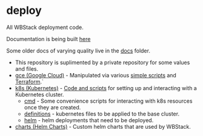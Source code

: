 # deploy

All WBStack deployment code.

Documentation is being built [here](https://wbstack.github.io/docs/tech/)

Some older docs of varying quality live in the [docs](./docs) folder.

- This repository is suplimented by a private repository for some values and files.
- [gce (Google Cloud)](./gce) - Manipulated via various [simple scripts](./gce) and [Terraform](./tf).`
- [k8s (Kubernetes)](./k8s) - [Code and scripts](./k8s) for setting up and interacting with a Kubernetes cluster.
  - [cmd](./k8s/cmd) - Some convenience scripts for interacting with k8s resources once they are created.
  - [definitions](./k8s/definitions) - kubernetes files to be applied to the base cluster.
  - [helm](./k8s/helm) - helm deployments that need to be deployed.
- [charts (Helm Charts)](./charts) - Custom helm charts that are used by WBStack.
